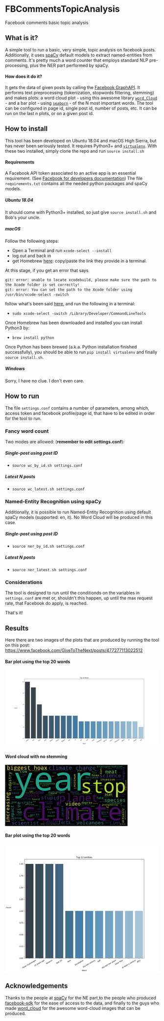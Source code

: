 # FBCommentsTopicAnalysis
Facebook comments basic topic analysis

## What is it?
A simple tool to run a basic, very simple, 
topic analysis on facebook posts. Additionally, it uses
[spaCy](https://github.com/explosion/spaCy) default models 
to extract named-entities from comments. 
It's pretty much a word counter that employs 
standard NLP pre-processing, plus the NER part performed by spaCy. 

#### How does it do it?
It gets the data of given posts by calling
the [Facebook GraphAPI](https://developers.facebook.com/tools/explorer/). 
It performs text preprocessing
(tokenization, stopwords filtering, stemming) and makes plots:
a word cloud plot - using this awesome library 
[`word_Cloud`](https://github.com/amueller/word_cloud) -
and a bar plot - using [`seaborn`](https://github.com/mwaskom/seaborn) - 
of the N most important words.
The tool can be configured in page id, single post id, number of
posts, etc. 
It can be run on the last n plots, or on a given post id.

## How to install

This tool has been developed on Ubuntu 18.04 and macOS High Sierra, but 
has never been seriously tested. 
It requires Python3+ and [`virtualenv`](https://github.com/pypa/virtualenv). 
With these two installed, simply clone the repo
and run `source install.sh`

#### Requirements

A Facebook API token associated to an active app is an essential requirement.
(See [Facebook for developers documentation](https://developers.facebook.com/docs/facebook-login/access-tokens/))
The file `requirements.txt` contains all the needed python packages and spaCy models.

##### Ubuntu 18.04 
It should come with Python3+ installed, so just give 
`source install.sh` and Bob's your uncle.

##### macOS
Follow the following steps: 

* Open a Terminal and run `xcode-select --install`
* log out and back in
* get Homebrew [here](https://brew.sh/): 
copy/paste the link they provide in a terminal. 

At this stage, if you get an error that says

```
git: error: unable to locate xcodebuild, please make sure the path to the Xcode folder is set correctly!
git: error: You can set the path to the Xcode folder using /usr/bin/xcode-select -switch
```

follow what's been said 
[here](https://stackoverflow.com/questions/19647788/git-error-unable-to-locate-xcodebuild-after-a-fresh-os-x-mavericks-upgrade), 
and run the following in a terminal:

* `sudo xcode-select -switch /Library/Developer/CommandLineTools`

Once Homebrew has been downloaded and installed you can install Python3 by:

* `brew install python`

Once Python has been brewed
(a.k.a. Python installation finished successfully), 
you should be able to run `pip install virtualenv` 
and finally `source install.sh`.

##### Windows
Sorry, I have no clue. I don't even care.

## How to run

The file `settings.conf` contains a number of parameters, 
among which, access token and facebook profile/page id, 
that have to be edited in order for the tool to run.

### Fancy word count
Two modes are allowed: 
(**remember to edit settings.conf**): 
##### Single-post using post ID
* `source wc_by_id.sh settings.conf` 
##### Latest N posts
* `source wc_latest.sh settings.conf`

### Named-Entity Recognition using spaCy
Additionally, it is possible to run Named-Entity Recognition using 
default spaCy models (supported: en, it). 
No Word Cloud will be produced in this case.

##### Single-post using post ID
* `source ner_by_id.sh settings.conf` 
##### Latest N posts
* `source ner_latest.sh settings.conf`


### Considerations 
The tool is designed to run until the conditionds on the variables 
in `settings.conf` are met or, shouldn't this happen, 
up until the max request rate, that Facebook do apply, is reached.

That's it!

## Results 
Here there are two images of the plots that are produced 
by running the tool on this post:
https://www.facebook.com/GiveToTheNext/posts/477277113022512

#### Bar plot using the top 20 words

![alt_text](https://raw.githubusercontent.com/fabriziomiano/FBCommentsTopicAnalysis/master/sample_img/barplot_445363319547225_477277113022512.png)

#### Word cloud with no stemming 

![alt text](https://raw.githubusercontent.com/fabriziomiano/FBCommentsTopicAnalysis/master/sample_img/wc_445363319547225_477277113022512.png)

#### Bar plot using the top 20 words

![alt_text](https://raw.githubusercontent.com/fabriziomiano/FBCommentsTopicAnalysis/master/sample_img/barplot_477277113022512_ner.png)

## Acknowledgements
Thanks to the people at [spaCy](https://github.com/explosion/spaCy)
for the NE part,to the people who produced 
[facebook-sdk](https://github.com/mobolic/facebook-sdk)
for the ease of access to the data, and finally to the guys who made 
[word_cloud](https://amueller.github.io/word_cloud) for the awesome word-cloud images
that can be produced.
